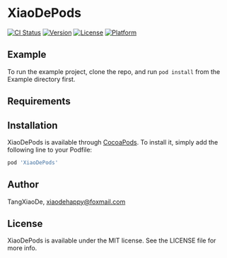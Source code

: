 # XiaoDePods

[![CI Status](https://img.shields.io/travis/TangXiaoDe/XiaoDePods.svg?style=flat)](https://travis-ci.org/TangXiaoDe/XiaoDePods)
[![Version](https://img.shields.io/cocoapods/v/XiaoDePods.svg?style=flat)](https://cocoapods.org/pods/XiaoDePods)
[![License](https://img.shields.io/cocoapods/l/XiaoDePods.svg?style=flat)](https://cocoapods.org/pods/XiaoDePods)
[![Platform](https://img.shields.io/cocoapods/p/XiaoDePods.svg?style=flat)](https://cocoapods.org/pods/XiaoDePods)

## Example

To run the example project, clone the repo, and run `pod install` from the Example directory first.

## Requirements

## Installation

XiaoDePods is available through [CocoaPods](https://cocoapods.org). To install
it, simply add the following line to your Podfile:

```ruby
pod 'XiaoDePods'
```

## Author

TangXiaoDe, xiaodehappy@foxmail.com

## License

XiaoDePods is available under the MIT license. See the LICENSE file for more info.
